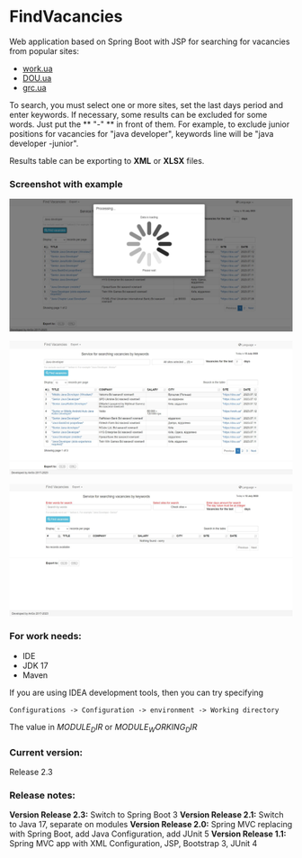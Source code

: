 # FindVacancies

Web application based on Spring Boot with JSP for searching for vacancies from popular sites:
- [work.ua](https://www.work.ua/)
- [DOU.ua](https://dou.ua/)
- [grc.ua](https://grc.ua/)

To search, you must select one or more sites, set the last days period and enter keywords.
If necessary, some results can be excluded for some words. Just put the ** "-" ** in front of them. For example, to exclude junior positions for vacancies for "java developer", keywords line will be "java developer -junior".

Results table can be exporting to **XML** or **XLSX** files.

### Screenshot with example
![](src/main/resources/images/Search_screen.jpg)

![](src/main/resources/images/Search_result.jpg)

![](src/main/resources/images/Invalid_params.jpg)


### **For work needs:**
- IDE
- JDK 17
- Maven

If you are using IDEA development tools, then you can try specifying
```
Configurations -> Configuration -> environment -> Working directory
```
The value in $MODULE_DIR$ or $MODULE_WORKING_DIR$


### **Current version:**
Release 2.3

### **Release notes:**
**Version Release 2.3:** Switch to Spring Boot 3
**Version Release 2.1:** Switch to Java 17, separate on modules
**Version Release 2.0:** Spring MVC replacing with Spring Boot, add Java Configuration, add JUnit 5
**Version Release 1.1:** Spring MVC app with XML Configuration, JSP, Bootstrap 3, JUnit 4
